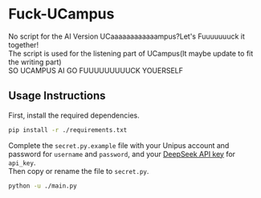 # Fuck-UCampus
No script for the AI Version UCaaaaaaaaaaaampus?Let's Fuuuuuuuck it together!\
The script is used for the listening part of UCampus(It maybe update to fit the writing part)\
SO UCAMPUS AI GO FUUUUUUUUUCK YOUERSELF

## Usage Instructions
First, install the required dependencies.
```bash
pip install -r ./requirements.txt
```

Complete the `secret.py.example` file with your Unipus account and password for `username` and `password`, and your [DeepSeek API key](https://platform.deepseek.com/api_keys) for `api_key`.\
Then copy or rename the file to `secret.py`.
```bash
python -u ./main.py
```